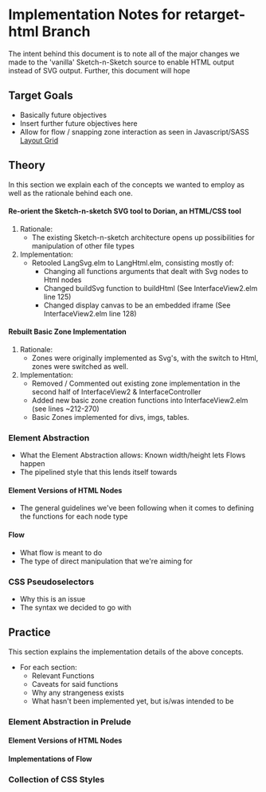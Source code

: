 # Implementation Notes for retarget-html Branch

The intent behind this document is to note all of the major changes we made to
the 'vanilla' Sketch-n-Sketch source to enable HTML output instead of SVG
output. Further, this document will hope 

## Target Goals

* Basically future objectives
* Insert further future objectives here
* Allow for flow / snapping zone interaction as seen in Javascript/SASS [Layout Grid](https://clippings.github.io/layout-grid/)

## Theory

In this section we explain each of the concepts we wanted to employ as well as the rationale behind each one.

#### Re-orient the Sketch-n-sketch SVG tool to Dorian, an HTML/CSS tool
1. Rationale:
	* The existing Sketch-n-sketch architecture opens up possibilities for manipulation of other file types
2. Implementation:
	* Retooled LangSvg.elm to LangHtml.elm, consisting mostly of:
		* Changing all functions arguments that dealt with Svg nodes to Html nodes
		* Changed buildSvg function to buildHtml (See InterfaceView2.elm line 125)
		* Changed display canvas to be an embedded iframe (See InterfaceView2.elm line 128)

#### Rebuilt Basic Zone Implementation
1. Rationale:
	* Zones were originally implemented as Svg's, with the switch to Html, zones were switched as well.
2. Implementation:
	* Removed / Commented out existing zone implementation in the second half of InterfaceView2 & InterfaceController
	* Added new basic zone creation functions into InterfaceView2.elm (see lines ~212-270)
	* Basic Zones implemented for divs, imgs, tables.

### 

### Element Abstraction

* What the Element Abstraction allows: Known width/height lets Flows happen
* The pipelined style that this lends itself towards

#### Element Versions of HTML Nodes

* The general guidelines we've been following when it comes to defining the functions for each node type

#### Flow

* What flow is meant to do
* The type of direct manipulation that we're aiming for

### CSS Pseudoselectors

* Why this is an issue
* The syntax we decided to go with

## Practice

This section explains the implementation details of the above concepts.

* For each section:
  * Relevant Functions
  * Caveats for said functions
  * Why any strangeness exists
  * What hasn't been implemented yet, but is/was intended to be

### Element Abstraction in Prelude

#### Element Versions of HTML Nodes

#### Implementations of Flow

### Collection of CSS Styles
